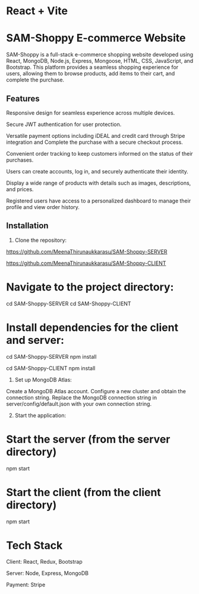 # React + Vite


# SAM-Shoppy E-commerce Website 

SAM-Shoppy is a full-stack e-commerce shopping website developed using React, MongoDB, Node.js, Express, Mongoose, HTML, CSS, JavaScript, and Bootstrap. This platform provides a seamless shopping experience for users, allowing them to browse products, add items to their cart, and complete the purchase.

## Features

Responsive design for seamless experience across multiple devices.

Secure JWT authentication for user protection.

Versatile payment options including iDEAL and credit card through Stripe integration and Complete the purchase with a secure checkout process.

Convenient order tracking to keep customers informed on the status of their purchases.

Users can create accounts, log in, and securely authenticate their identity.

Display a wide range of products with details such as images, descriptions, and prices.

Registered users have access to a personalized dashboard to manage their profile and view order history.

## Installation

1. Clone the repository:

https://github.com/MeenaThirunaukkarasu/SAM-Shoppy-SERVER

https://github.com/MeenaThirunaukkarasu/SAM-Shoppy-CLIENT

# Navigate to the project directory:

cd SAM-Shoppy-SERVER
cd SAM-Shoppy-CLIENT

# Install dependencies for the client and server:

cd SAM-Shoppy-SERVER
npm install

cd SAM-Shoppy-CLIENT
npm install

1. Set up MongoDB Atlas:

Create a MongoDB Atlas account.
Configure a new cluster and obtain the connection string.
Replace the MongoDB connection string in server/config/default.json with your own connection string.

2. Start the application:

# Start the server (from the server directory)
npm start

# Start the client (from the client directory)
npm start

# Tech Stack
Client: React, Redux, Bootstrap

Server: Node, Express, MongoDB

Payment: Stripe


